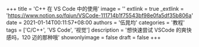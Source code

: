 +++
title = 'C++ 在 VS Code 中的使用'
image = ''
extlink = true
_extlink = 'https://www.notion.so/fqjun/VSCode-111714b1f75543bf98e0fa5df35b806a'
date = 2021-01-14T00:11:57+08:00
authors = '伍晁均'
categories = '教程'
tags = ['C/C++', 'VS Code', '视觉']
description = '想快速尝试 VSCode 的爽快感吗，120 迈的那种哦'
showonlyimage = false
draft = false
+++

